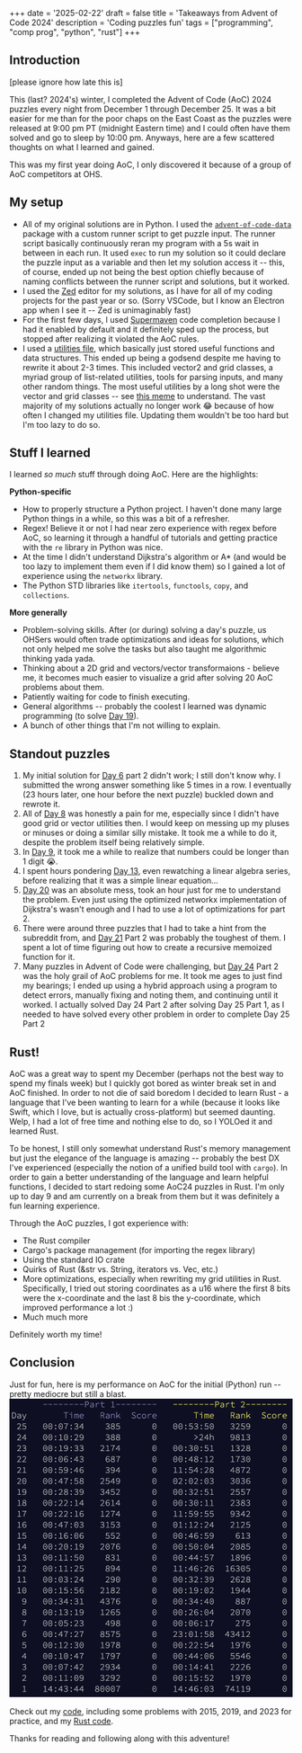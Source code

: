 +++
date = '2025-02-22'
draft = false
title = 'Takeaways from Advent of Code 2024'
description = 'Coding puzzles fun'
tags = ["programming", "comp prog", "python", "rust"]
+++
## Introduction

[please ignore how late this is]

This (last? 2024's) winter, I completed the Advent of Code (AoC) 2024 puzzles every night from December 1 through December 25. It was a bit easier for me than for the poor chaps on the East Coast as the puzzles were released at 9:00 pm PT (midnight Eastern time) and I could often have them solved and go to sleep by 10:00 pm. Anyways, here are a few scattered thoughts on what I learned and gained.

This was my first year doing AoC, I only discovered it because of a group of AoC competitors at OHS.
## My setup

* All of my original solutions are in Python. I used the [`advent-of-code-data`](https://github.com/wimglenn/advent-of-code-data) package with a custom runner script to get puzzle input. The runner script basically continuously reran my program with a 5s wait in between in each run. It used `exec` to run my solution so it could declare the puzzle input as a variable and then let my solution access it -- this, of course, ended up not being the best option chiefly because of naming conflicts between the runner script and solutions, but it worked.
* I used the [Zed](https://zed.dev) editor for my solutions, as I have for all of my coding projects for the past year or so. (Sorry VSCode, but I know an Electron app when I see it -- Zed is unimaginably fast)
* For the first few days, I used [Supermaven](https://supermaven.com) code completion because I had it enabled by default and it definitely sped up the process, but stopped after realizing it violated the AoC rules.
* I used a [utilities file](https://github.com/aadishv/aoc/blob/main/utils.py), which basically just stored useful functions and data structures. This ended up being a godsend despite me having to rewrite it about 2-3 times.
This included vector2 and grid classes, a myriad group of list-related utilities, tools for parsing inputs, and many other random things. The most useful utilities by a long shot were the vector and grid classes -- see [this meme](https://www.reddit.com/r/adventofcode/comments/1heuw9l/2024_day_15_im_tired_boss/) to understand. The vast majority of my solutions actually no longer work 😂 because of how often I changed my utilities file. Updating them wouldn't be too hard but I'm too lazy to do so.

## Stuff I learned

I learned *so much* stuff through doing AoC. Here are the highlights:

**Python-specific**
* How to properly structure a Python project. I haven't done many large Python things in a while, so this was a bit of a refresher.
* Regex! Believe it or not I had near zero experience with regex before AoC, so learning it through a handful of tutorials and getting practice with the `re` library in Python was nice.
* At the time I didn't understand Dijkstra's algorithm or A* (and would be too lazy to implement them even if I did know them) so I gained a lot of experience using the `networkx` library.
* The Python STD libraries like `itertools`, `functools`, `copy`, and `collections`.

**More generally**

* Problem-solving skills. After (or during) solving a day's puzzle, us OHSers would often trade optimizations and ideas for solutions, which not only helped me solve the tasks but also taught me algorithmic thinking yada yada.
* Thinking about a 2D grid and vectors/vector transformaions - believe me, it becomes much easier to visualize a grid after solving 20 AoC problems about them.
* Patiently waiting for code to finish executing.
* General algorithms -- probably the coolest I learned was dynamic programming (to solve [Day 19](https://adventofcode.com/2024/day/19)).
* A bunch of other things that I'm not willing to explain.

## Standout puzzles

1. My initial solution for [Day 6](https://adventofcode.com/2024/day/6) part 2 didn't work; I still don't know why. I submitted the wrong answer something like 5 times in a row. I eventually (23 hours later, one hour before the next puzzle) buckled down and rewrote it.
2. All of [Day 8](https://adventofcode.com/2024/day/8) was honestly a pain for me, especially since I didn't have good grid or vector utilities then. I would keep on messing up my pluses or minuses or doing a similar silly mistake. It took me a while to do it, despite the problem itself being relatively simple.
3. In [Day 9](https://adventofcode.com/2024/day/8), it took me a while to realize that numbers could be longer than 1 digit 😭.
4. I spent hours pondering [Day 13](https://adventofcode.com/2024/day/13), even rewatching a linear algebra series, before realizing that it was a simple linear equation...
5. [Day 20](https://adventofcode.com/2024/day/20) was an absolute mess, took an hour just for me to understand the problem. Even just using the optimized networkx implementation of Dijkstra's wasn't enough and I had to use a lot of optimizations for part 2.
6. There were around three puzzles that I had to take a hint from the subreddit from, and [Day 21](https://adventofcode.com/2024/day/21) Part 2 was probably the toughest of them. I spent a lot of time figuring out how to create a recursive memoized function for it.
7. Many puzzles in Advent of Code were challenging, but [Day 24](https://adventofcode.com/2024/day/24) Part 2 was the holy grail of AoC problems for me. It took me ages to just find my bearings; I ended up using a hybrid approach using a program to detect errors, manually fixing and noting them, and continuing until it worked. I actually solved Day 24 Part 2 after solving Day 25 Part 1, as I needed to have solved every other problem in order to complete Day 25 Part 2

## Rust!

AoC was a great way to spent my December (perhaps not the best way to spend my finals week) but I quickly got bored as winter break set in and AoC finished. In order to not die of said boredom I decided to learn Rust - a language that I've been wanting to learn for a while (because it looks like Swift, which I love, but is actually cross-platform) but seemed daunting. Welp, I had a lot of free time and nothing else to do, so I YOLOed it and learned Rust.

To be honest, I still only somewhat understand Rust's memory management but just the elegance of the language is amazing -- probably the best DX I've experienced (especially the notion of a unified build tool with `cargo`). In order to gain a better understanding of the language and learn helpful functions, I decided to start redoing some AoC24 puzzles in Rust. I'm only up to day 9 and am currently on a break from them but it was definitely a fun learning experience.

Through the AoC puzzles, I got experience with:

* The Rust compiler
* Cargo's package management (for importing the regex library)
* Using the standard IO crate
* Quirks of Rust (&str vs. String, iterators vs. Vec, etc.)
* More optimizations, especially when rewriting my grid utilities in Rust. Specifically, I tried out storing coordinates as a u16 where the first 8 bits were the x-coordinate and the last 8 bis the y-coordinate, which improved performance a lot :)
* Much much more

Definitely worth my time!

## Conclusion
Just for fun, here is my performance on AoC for the initial (Python) run -- pretty mediocre but still a blast.
![leaderboard](leaderboard.png)

Check out my [code](https://github.com/aadishv/aoc), including some problems with 2015, 2019, and 2023 for practice, and my [Rust code](https://github.com/aadishv/aoc/tree/main/aoc_rust).

Thanks for reading and following along with this adventure!
